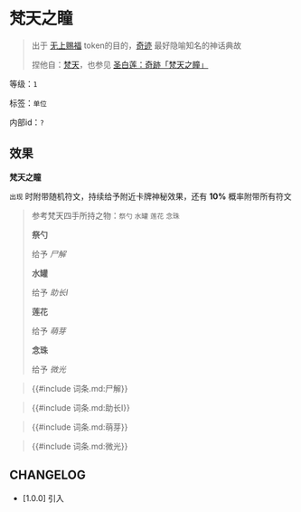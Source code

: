 # 梵天之瞳

> 出于 [无上赐福](无上赐福.md) token的目的，[奇迹](../卡牌组/奇迹.md) 最好隐喻知名的神话典故
> 
> 捏他自：[梵天](https://zh.wikipedia.org/zh-hans/%E6%A2%B5%E5%A4%A9)，也参见 [圣白莲：奇跡「梵天之瞳」](https://thbwiki.cc/%E9%BB%91%E5%A4%A9%E7%9A%84%E6%9D%9F%E7%BC%9A/%E5%88%86%E6%9E%90%E4%B8%8E%E8%80%83%E6%8D%AE)

等级：`1`

标签：`单位`

内部id：`?`

## 效果

**梵天之瞳**

`出现` 时附带随机符文，持续给予附近卡牌神秘效果，还有 **10%** 概率附带所有符文

> 参考梵天四手所持之物：`祭勺` `水罐` `莲花` `念珠`
>
> **祭勺**
>
> 给予 *尸解*
>
> **水罐**
>
> 给予 *助长I*
>
> **莲花**
>
> 给予 *萌芽*
>
> **念珠**
>
> 给予 *微光*

<blockquote>
{{#include 词条.md:尸解}}
</blockquote>


<blockquote>
{{#include 词条.md:助长I}}
</blockquote>



<blockquote>
{{#include 词条.md:萌芽}}
</blockquote>



<blockquote>
{{#include 词条.md:微光}}
</blockquote>

## CHANGELOG

- [1.0.0] 引入
